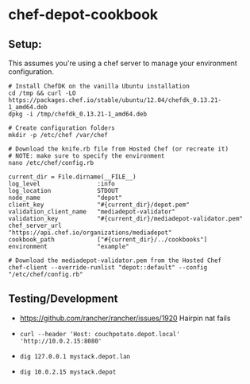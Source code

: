 # chef-depot-cookbook

## Setup:
This assumes you're using a chef server to manage your environment configuration.

	# Install ChefDK on the vanilla Ubuntu installation
	cd /tmp && curl -LO https://packages.chef.io/stable/ubuntu/12.04/chefdk_0.13.21-1_amd64.deb
	dpkg -i /tmp/chefdk_0.13.21-1_amd64.deb
	
	# Create configuration folders
	mkdir -p /etc/chef /var/chef
	
	# Download the knife.rb file from Hosted Chef (or recreate it)
	# NOTE: make sure to specify the environment 
	nano /etc/chef/config.rb
	
	current_dir = File.dirname(__FILE__)
    log_level                :info
    log_location             STDOUT
    node_name                "depot"
    client_key               "#{current_dir}/depot.pem"
    validation_client_name   "mediadepot-validator"
    validation_key           "#{current_dir}/mediadepot-validator.pem"
    chef_server_url          "https://api.chef.io/organizations/mediadepot"
    cookbook_path            ["#{current_dir}/../cookbooks"]
	environment				 "example"
	
	# Download the mediadepot-validator.pem from the Hosted Chef
	chef-client --override-runlist "depot::default" --config "/etc/chef/config.rb"


## Testing/Development
  - https://github.com/rancher/rancher/issues/1920 Hairpin nat fails 
  
  - `curl --header 'Host: couchpotato.depot.local' 'http://10.0.2.15:8080'`
  
  - `dig 127.0.0.1 mystack.depot.lan` 
  - `dig 10.0.2.15 mystack.depot` 